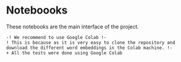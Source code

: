 # Noteboooks

These notebooks are the main interface of the project.

```dif
-! We recommend to use Google Colab !- 
! This is because as it is very easy to clone the repository and download the different word embeddings in the Colab machine. !-
+ All the tests were done using Google Colab
```

